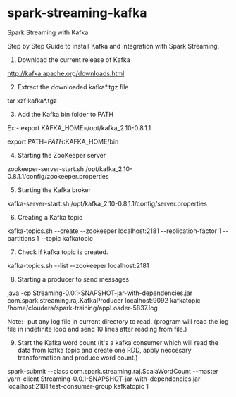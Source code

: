 # spark-streaming-kafka
Spark Streaming with Kafka

Step by Step Guide to install Kafka and integration with Spark Streaming.

1. Download the current release of Kafka

http://kafka.apache.org/downloads.html

2. Extract the downloaded kafka*.tgz file

tar xzf kafka*.tgz

3. Add the Kafka bin folder to PATH

Ex:- 
export KAFKA_HOME=/opt/kafka_2.10-0.8.1.1

export PATH=$PATH:$KAFKA_HOME/bin

4. Starting the ZooKeeper server

zookeeper-server-start.sh /opt/kafka_2.10-0.8.1.1/config/zookeeper.properties

5. Starting the Kafka broker

kafka-server-start.sh /opt/kafka_2.10-0.8.1.1/config/server.properties

6. Creating a Kafka topic

kafka-topics.sh --create --zookeeper localhost:2181 --replication-factor 1 --partitions 1 --topic kafkatopic

7. Check if kafka topic is created. 

kafka-topics.sh --list --zookeeper localhost:2181

8. Starting a producer to send messages

java -cp Streaming-0.0.1-SNAPSHOT-jar-with-dependencies.jar com.spark.streaming.raj.KafkaProducer localhost:9092 kafkatopic   /home/cloudera/spark-training/appLoader-5837.log

Note:- put any log file in current directory to read. (program will read the log file in indefinite loop and send 10 lines after reading from file.)

9. Start the Kafka word count (it's a kafka consumer which will read the data from kafka topic and create one RDD, apply neccesary transformation and produce word count.)

spark-submit --class com.spark.streaming.raj.ScalaWordCount --master yarn-client Streaming-0.0.1-SNAPSHOT-jar-with-dependencies.jar localhost:2181 test-consumer-group kafkatopic 1

